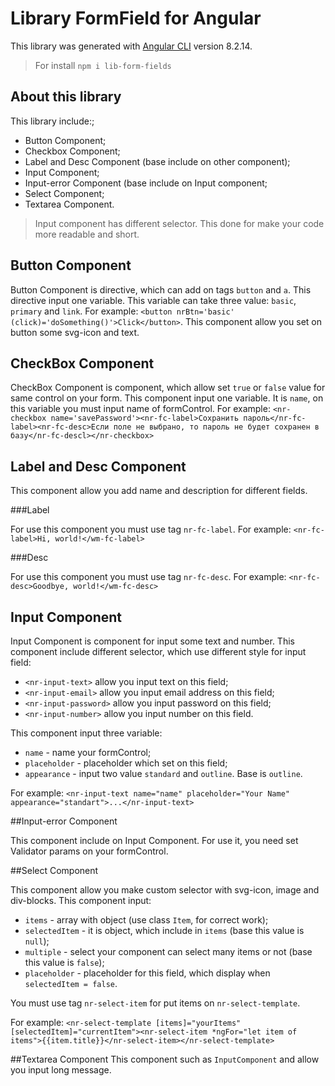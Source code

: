 # Library FormField for Angular

This library was generated with [Angular CLI](https://github.com/angular/angular-cli) version 8.2.14.

>For install `npm i lib-form-fields`

## About this library

This library include:;
   * Button Component;
   * Checkbox Component;
   * Label and Desc Component (base include on other component);
   * Input Component;
   * Input-error Component (base include on Input component;
   * Select Component;
   * Textarea Component.
   
>Input component has different selector. This done for make your code more readable and short.

## Button Component

Button Component is directive, which can add on tags `button` and `a`. This directive input one variable. This variable can take three value: `basic`, `primary` and `link`.
For example: `<button nrBtn='basic' (click)='doSomething()'>Click</button>`.
This component allow you set on button some svg-icon and text.

## CheckBox Component

CheckBox Component is component, which allow set `true` or `false` value for same control on your form.
This component input one variable. It is `name`, on this variable you must input name of formControl.
For example: `<nr-checkbox name='savePassword'><nr-fc-label>Сохранить пароль</nr-fc-label><nr-fc-desc>Если поле не выбрано, то пароль не будет сохранен в базу</nr-fc-descl></nr-checkbox>`

## Label and Desc Component

This component allow you add name and description for different fields.

###Label

For use this component you must use tag `nr-fc-label`. For example: `<nr-fc-label>Hi, world!</wm-fc-label>` 

###Desc

For use this component you must use tag `nr-fc-desc`. For example: `<nr-fc-desc>Goodbye, world!</wm-fc-desc>` 

## Input Component

Input Component is component for input some text and number. This component include different selector, which use different style for input field:
* `<nr-input-text>` allow you input text on this field;
* `<nr-input-email>` allow you input email address on this field;
* `<nr-input-password>` allow you input password on this field;
* `<nr-input-number>` allow you input number on this field.

This component input three variable:
* `name` - name your formControl;
* `placeholder` - placeholder which set on this field;
* `appearance` - input two value `standard` and `outline`. Base is `outline`.

For example: `<nr-input-text name="name" placeholder="Your Name" appearance="standart">...</nr-input-text>`

##Input-error Component

This component include on Input Component. For use it, you need set Validator params on your formControl.

##Select Component

This component allow you make custom selector with svg-icon, image and div-blocks. This component input:
* `items` - array with object (use class `Item`, for correct work);
* `selectedItem` - it is object, which include in `items` (base this value is `null`);
* `multiple` - select your component can select many items or not (base this value is `false`);
* `placeholder` - placeholder for this field, which display when `selectedItem = false`.

You must use tag `nr-select-item` for put items on `nr-select-template`.

For example: `<nr-select-template [items]="yourItems" [selectedItem]="currentItem"><nr-select-item *ngFor="let item of items">{{item.title}}</nr-select-item></nr-select-template>`

##Textarea Component
This component such as `InputComponent` and allow you input long message.
